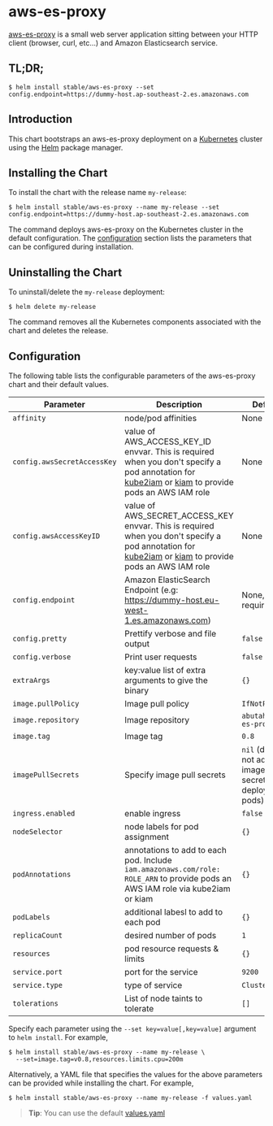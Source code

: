 # aws-es-proxy

[aws-es-proxy](https://github.com/abutaha/aws-es-proxy) is a small web server application sitting between your HTTP client (browser, curl, etc...) and Amazon Elasticsearch service.

## TL;DR;

```console
$ helm install stable/aws-es-proxy --set config.endpoint=https://dummy-host.ap-southeast-2.es.amazonaws.com
```

## Introduction

This chart bootstraps an aws-es-proxy deployment on a [Kubernetes](http://kubernetes.io) cluster using the [Helm](https://helm.sh) package manager.

## Installing the Chart

To install the chart with the release name `my-release`:

```console
$ helm install stable/aws-es-proxy --name my-release --set config.endpoint=https://dummy-host.ap-southeast-2.es.amazonaws.com
```

The command deploys aws-es-proxy on the Kubernetes cluster in the default configuration. The [configuration](#configuration) section lists the parameters that can be configured during installation.

## Uninstalling the Chart

To uninstall/delete the `my-release` deployment:

```console
$ helm delete my-release
```

The command removes all the Kubernetes components associated with the chart and deletes the release.

## Configuration

The following table lists the configurable parameters of the aws-es-proxy chart and their default values.

Parameter | Description | Default
--- | --- | ---
`affinity` | node/pod affinities | None
`config.awsSecretAccessKey` | value of AWS_ACCESS_KEY_ID envvar. This is required when you don't specify a pod annotation for [kube2iam](https://github.com/jtblin/kube2iam) or [kiam](https://github.com/uswitch/kiam) to provide pods an AWS IAM role | None
`config.awsAccessKeyID` | value of AWS_SECRET_ACCESS_KEY envvar. This is required when you don't specify a pod annotation for [kube2iam](https://github.com/jtblin/kube2iam) or [kiam](https://github.com/uswitch/kiam) to provide pods an AWS IAM role | None
`config.endpoint` | Amazon ElasticSearch Endpoint (e.g: https://dummy-host.eu-west-1.es.amazonaws.com) | None, but required
`config.pretty` | Prettify verbose and file output | `false`
`config.verbose` | Print user requests | `false`
`extraArgs` | key:value list of extra arguments to give the binary | `{}`
`image.pullPolicy` | Image pull policy | `IfNotPresent`
`image.repository` | Image repository | `abutaha/aws-es-proxy`
`image.tag` | Image tag | `0.8`
`imagePullSecrets` | Specify image pull secrets | `nil` (does not add image pull secrets to deployed pods)
`ingress.enabled` | enable ingress | `false`
`nodeSelector` | node labels for pod assignment | `{}`
`podAnnotations` | annotations to add to each pod. Include `iam.amazonaws.com/role: ROLE_ARN` to provide pods an AWS IAM role via kube2iam or kiam  | `{}`
`podLabels` | additional labesl to add to each pod | `{}`
`replicaCount` | desired number of pods | `1`
`resources` | pod resource requests & limits | `{}`
`service.port` | port for the service | `9200`
`service.type` | type of service | `ClusterIP`
`tolerations` | List of node taints to tolerate | `[]`

Specify each parameter using the `--set key=value[,key=value]` argument to `helm install`. For example,

```console
$ helm install stable/aws-es-proxy --name my-release \
  --set=image.tag=v0.8,resources.limits.cpu=200m
```

Alternatively, a YAML file that specifies the values for the above parameters can be provided while installing the chart. For example,

```console
$ helm install stable/aws-es-proxy --name my-release -f values.yaml
```

> **Tip**: You can use the default [values.yaml](values.yaml)
